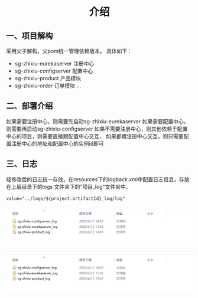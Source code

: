 # <center>介绍</center>

## 一、项目解构

采用父子解构，父pom统一管理依赖版本。
具体如下：

- sg-zhixiu-eurekaserver 注册中心
- sg-zhixiu-configserver 配置中心
- sg-zhixiu-product 产品模块
- sg-zhixiu-order 订单模块
...

## 二、部署介绍

如果需要注册中心，则需要先启动sg-zhixiu-eurekaserver
如果需要配置中心，则需要再启动sg-zhixiu-configserver
如果不需要注册中心，则其他依赖于配置中心的项目，则需要直接跟配置中心交互，
如果都跟注册中心交互，则只需要配置注册中心的地址和配置中心的实例id即可

## 三、日志

经修改后的日志统一存放，在resources下的logback.xml中配置日志信息，存放在上层目录下的logs
文件夹下的"项目_log"文件夹中。

```xml
value="../logs/${project.artifactId}_log/log"
```
![日志存放位置](./readMeFiles/LogFolderIntroduce.png)

![日志存放位置](https://github.com/yelanting/sg-zhixiu-backend/blob/master/readMeFiles/LogFolderIntroduce.png)